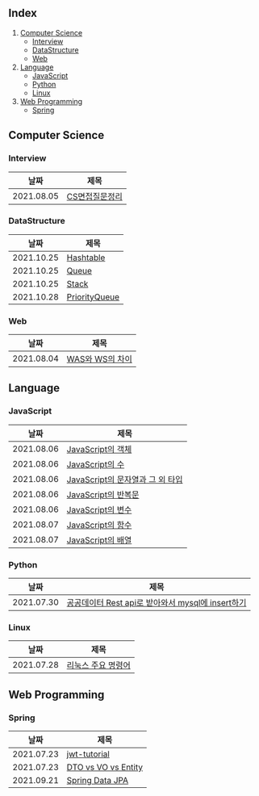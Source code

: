 ## Index
1. [Computer Science](#computer-science)  
    - [Interview](#interview)
    - [DataStructure](#datastructure)
    - [Web](#web)
2. [Language](#language)
    - [JavaScript](#javascript)
    - [Python](#python)
    - [Linux](#linux)    
3. [Web Programming](#web-programming)
    - [Spring](#spring)

## Computer Science
### Interview
|날짜|제목|
|---|---|
|2021.08.05|[CS면접질문정리](https://github.com/kimmy01/Today.I.Learned/blob/main/CS/CS%EB%A9%B4%EC%A0%91%EC%A7%88%EB%AC%B8%EC%A0%95%EB%A6%AC.md)|

### DataStructure
|날짜|제목|
|---|---|
|2021.10.25|[Hashtable](https://github.com/kimmy01/Today.I.Learned/blob/main/DataStructure/Hashtable.md)|
|2021.10.25|[Queue](https://github.com/kimmy01/Today.I.Learned/blob/main/DataStructure/Queue.md)|
|2021.10.25|[Stack](https://github.com/kimmy01/Today.I.Learned/blob/main/DataStructure/Stack.md)|
|2021.10.28|[PriorityQueue](https://github.com/kimmy01/Today.I.Learned/blob/main/DataStructure/PriorityQueue.md)|

### Web
|날짜|제목|
|---|---|
|2021.08.04|[WAS와 WS의 차이](https://github.com/kimmy01/Today.I.Learned/blob/main/Web/WAS%EC%99%80%20WS%EC%9D%98%20%EC%B0%A8%EC%9D%B4.md)|

## Language
### JavaScript
|날짜|제목|
|---|---|
|2021.08.06|[JavaScript의 객체](https://github.com/kimmy01/Today.I.Learned/blob/main/JavaScript/JavaScript%EC%9D%98%20%EA%B0%9D%EC%B2%B4.md)|
|2021.08.06|[JavaScript의 수](https://github.com/kimmy01/Today.I.Learned/commits/main/JavaScript/JavaScript%EC%9D%98%20%EC%88%98.md)|
|2021.08.06|[JavaScript의 문자열과 그 외 타입](https://github.com/kimmy01/Today.I.Learned/blob/main/JavaScript/JavaScript%EC%9D%98%20%EB%AC%B8%EC%9E%90%EC%97%B4%EA%B3%BC%20%EA%B7%B8%20%EC%99%B8%20%ED%83%80%EC%9E%85.md)|
|2021.08.06|[JavaScript의 반복문](https://github.com/kimmy01/Today.I.Learned/blob/main/JavaScript/JavaScript%EC%9D%98%20%EB%B0%98%EB%B3%B5%EB%AC%B8.md)|
|2021.08.06|[JavaScript의 변수](https://github.com/kimmy01/Today.I.Learned/blob/main/JavaScript/JavaScript%EC%9D%98%20%EB%B3%80%EC%88%98.md)|
|2021.08.07|[JavaScript의 함수](https://github.com/kimmy01/Today.I.Learned/blob/main/JavaScript/JavaScript%EC%9D%98%20%ED%95%A8%EC%88%98.md)|
|2021.08.07|[JavaScript의 배열](https://github.com/kimmy01/Today.I.Learned/blob/main/JavaScript/JavaScript%EC%9D%98%20%EB%B0%B0%EC%97%B4.md)|

### Python
|날짜|제목|
|---|---|
|2021.07.30|[공공데이터 Rest api로 받아와서 mysql에 insert하기](https://github.com/kimmy01/Today.I.Learned/blob/main/Python/%EA%B3%B5%EA%B3%B5%EB%8D%B0%EC%9D%B4%ED%84%B0%20Rest%20api%EB%A1%9C%20%EB%B0%9B%EC%95%84%EC%99%80%EC%84%9C%20mysql%EC%97%90%20insert%ED%95%98%EA%B8%B0.py)|

### Linux
|날짜|제목|
|---|---|
|2021.07.28|[리눅스 주요 명령어](https://github.com/kimmy01/Today.I.Learned/blob/main/Linux/%EB%A6%AC%EB%88%85%EC%8A%A4%20%EC%A3%BC%EC%9A%94%20%EB%AA%85%EB%A0%B9%EC%96%B4.md)|

## Web Programming
### Spring
|날짜|제목|
|---|---|
|2021.07.23|[jwt-tutorial](https://github.com/kimmy01/Today.I.Learned/tree/main/Spring/jwt-tutorial)|
|2021.07.23|[DTO vs VO vs Entity](https://github.com/kimmy01/Today.I.Learned/blob/main/Spring/DTO%20vs%20VO%20vs%20Entity.md)|
|2021.09.21|[Spring Data JPA](https://github.com/kimmy01/Today.I.Learned/blob/main/Spring/Spring%20Data%20JPA.md)|
